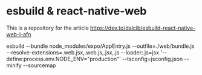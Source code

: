 # esbuild & react-native-web

This is a repository for the article https://dev.to/dalcib/esbuild-react-native-web-i-afn



esbuild --bundle node_modules/expo/AppEntry.js --outfile=./web/bundle.js --resolve-extensions=.web.jsx,.web.js,.jsx,.js --loader:.js=jsx  '--define:process.env.NODE_ENV="production"' --tsconfig=jsconfig.json --minify --sourcemap
